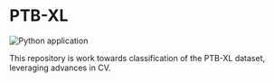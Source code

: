 # PTB-XL

![Python application](https://github.com/dthiagarajan/ptb-xl-research/workflows/Python%20application/badge.svg?branch=master)

This repository is work towards classification of the PTB-XL dataset, leveraging advances in CV.
